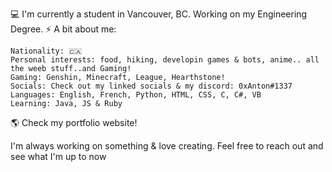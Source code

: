 💻 I'm currently a student in Vancouver, BC. Working on my Engineering Degree. ⚡️
A bit about me:

    Nationality: 🇨🇦
    Personal interests: food, hiking, developin games & bots, anime.. all the weeb stuff..and Gaming!
    Gaming: Genshin, Minecraft, League, Hearthstone!
    Socials: Check out my linked socials & my discord: 0xAnton#1337
    Languages: English, French, Python, HTML, CSS, C, C#, VB
    Learning: Java, JS & Ruby 
    
🌎 Check my portfolio website!

I'm always working on something & love creating. 
Feel free to reach out and see what I'm up to now
